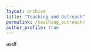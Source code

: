 ```yaml
---
layout: archive
title: "Teaching and Outreach"
permalink: /teaching_outreach/
author_profile: true
---
```


<!-- {% include base_path %}

{% for post in site.teaching reversed %}
  {% include archive-single.html %}
{% endfor %} -->

asdf
